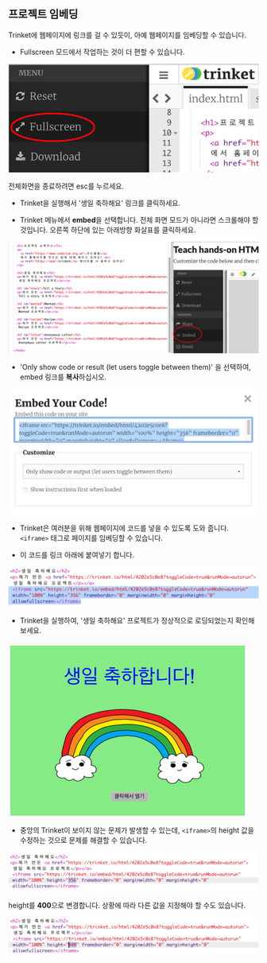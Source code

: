 ## 프로젝트 임베딩

Trinket에 웹페이지에 링크를 걸 수 있듯이, 아예 웹페이지를 임베딩할 수 있습니다.

+ Fullscreen 모드에서 작업하는 것이 더 편할 수 있습니다.

![스크린샷](images/showcase-fullscreen.png)

전체화면을 종료하려면 esc를 누르세요.

+ Trinket을 실행해서 '생일 축하해요' 링크를 클릭하세요.

+ Trinket 메뉴에서 **embed**을 선택합니다. 전체 화면 모드가 아니라면 스크롤해야 할 것입니다. 오른쪽 하단에 있는 아래방향 화살표를 클릭하세요.

![스크린샷](images/showcase-embed-code.png)

+ 'Only show code or result (let users toggle between them)' 을 선택하여, embed 링크를 **복사**하십시오. 

![스크린샷](images/showcase-embed.png)

+ Trinket은 여러분을 위해 웹페이지에 코드를 넣을 수 있도록 도와 줍니다. `<iframe>` 태그로 페이지를 임베딩할 수 있습니다.

+ 이 코드를 링크 아래에 붙여넣기 합니다.

![스크린샷](images/showcase-paste-embed.png)

+ Trinket을 실행하여, '생일 축하해요' 프로젝트가 정상적으로 로딩되었는지 확인해 보세요. 

![스크린샷](images/showcase-embed-output.png)

+ 중앙의 Trinket이 보이지 않는 문제가 발생할 수 있는데, `<iframe>`의 height 값을 수정하는 것으로 문제를 해결할 수 있습니다. 

![스크린샷](images/showcase-embed-height.png)

height를 **400**으로 변경합니다. 상황에 따라 다른 값을 지정해야 할 수도 있습니다.

![스크린샷](images/showcase-embed-fixed.png)